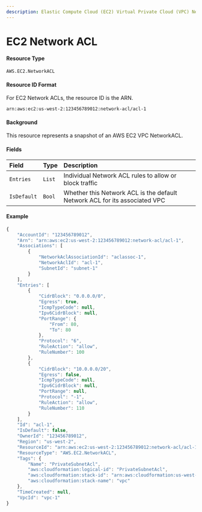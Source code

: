 ```yaml
---
description: Elastic Compute Cloud (EC2) Virtual Private Cloud (VPC) Network ACL
---
```


# EC2 Network ACL

#### Resource Type

`AWS.EC2.NetworkACL`

#### Resource ID Format

For EC2 Network ACLs, the resource ID is the ARN.

`arn:aws:ec2:us-west-2:123456789012:network-acl/acl-1`

#### Background

This resource represents a snapshot of an AWS EC2 VPC NetworkACL.

#### Fields

| Field       | Type   | Description                                                                |
| :---------- | :----- | :------------------------------------------------------------------------- |
| `Entries`   | `List` | Individual Network ACL rules to allow or block traffic                     |
| `IsDefault` | `Bool` | Whether this Network ACL is the default Network ACL for its associated VPC |

#### Example

```javascript
{
    "AccountId": "123456789012",
    "Arn": "arn:aws:ec2:us-west-2:123456789012:network-acl/acl-1",
    "Associations": [
        {
            "NetworkAclAssociationId": "aclassoc-1",
            "NetworkAclId": "acl-1",
            "SubnetId": "subnet-1"
        }
    ],
    "Entries": [
        {
            "CidrBlock": "0.0.0.0/0",
            "Egress": true,
            "IcmpTypeCode": null,
            "Ipv6CidrBlock": null,
            "PortRange": {
                "From": 80,
                "To": 80
            },
            "Protocol": "6",
            "RuleAction": "allow",
            "RuleNumber": 100
        },
        {
            "CidrBlock": "10.0.0.0/20",
            "Egress": false,
            "IcmpTypeCode": null,
            "Ipv6CidrBlock": null,
            "PortRange": null,
            "Protocol": "-1",
            "RuleAction": "allow",
            "RuleNumber": 110
        }
    ],
    "Id": "acl-1",
    "IsDefault": false,
    "OwnerId": "123456789012",
    "Region": "us-west-2",
    "ResourceId": "arn:aws:ec2:us-west-2:123456789012:network-acl/acl-1",
    "ResourceType": "AWS.EC2.NetworkACL",
    "Tags": {
        "Name": "PrivateSubnetAcl",
        "aws:cloudformation:logical-id": "PrivateSubnetAcl",
        "aws:cloudformation:stack-id": "arn:aws:cloudformation:us-west-2:123456789012:stack/vpc/1",
        "aws:cloudformation:stack-name": "vpc"
    },
    "TimeCreated": null,
    "VpcId": "vpc-1"
}
```
